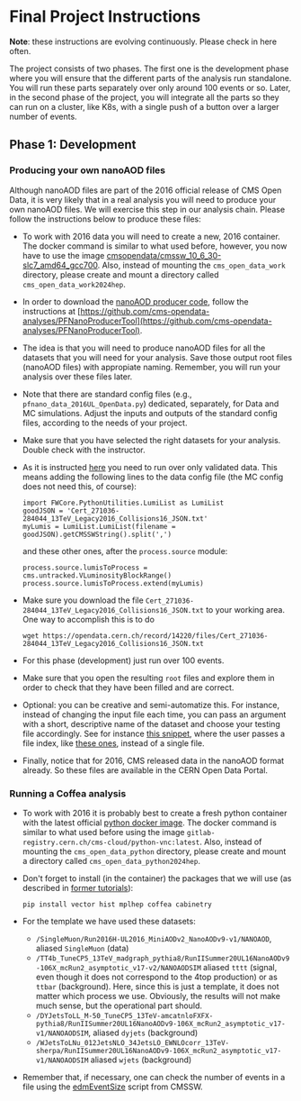 
# Final Project Instructions

**Note**: these instructions are evolving continuously.  Please check in here often.

The project consists of two phases. The first one is the development phase where 
you will ensure that the different parts of the analysis run standalone. 
You will run these parts separately over only around 100 events or so. Later, 
in the second phase of the project, you will integrate all the parts so they can run on a cluster, 
like K8s, with a single push of a button over a larger number of events.

## Phase 1: Development

### Producing your own nanoAOD files

Although nanoAOD files are part of the 2016 official release of CMS Open Data, it is very likely that in a real analysis you will need
to produce your own nanoAOD files.  We will exercise this step in our analysis chain.  Please follow the instructions below to produce these
files:

* To work with 2016 data you will need to create a new, 2016 container. The docker command is similar to what used before, however, you now have
to use the image [cmsopendata/cmssw_10_6_30-slc7_amd64_gcc700](https://opendata.cern.ch/docs/cms-guide-docker).  Also, instead of mounting the `cms_open_data_work` directory, please create and mount a directory called `cms_open_data_work2024hep`.
* In order to download the [nanoAOD producer code](https://opendata.cern.ch/record/12504), follow the instructions at [https://github.com/cms-opendata-analyses/PFNanoProducerTool](https://github.com/cms-opendata-analyses/PFNanoProducerTool).
* The idea is that you will need to produce nanoAOD files for all the datasets that you will need for your analysis.  Save those output root files (nanoAOD files)
with appropiate naming.  Remember, you will run your analysis over these files later.
* Note that there are standard config files (e.g., `pfnano_data_2016UL_OpenData.py`) dedicated, separately, for Data and MC simulations.  Adjust the inputs and outputs of the standard config files, according to the needs of your project.
* Make sure that you have selected the right datasets for your analysis.  Double check
with the instructor.
* As it is instructed [here](https://opendata.cern.ch/record/14220) you need to run over only validated data.  This means adding the following lines to
the data config file (the MC config does not need this, of course):

  ```
  import FWCore.PythonUtilities.LumiList as LumiList
  goodJSON = 'Cert_271036-284044_13TeV_Legacy2016_Collisions16_JSON.txt'
  myLumis = LumiList.LumiList(filename = goodJSON).getCMSSWString().split(',')
  ```

  and these other ones, after the `process.source` module:

  ```
  process.source.lumisToProcess = cms.untracked.VLuminosityBlockRange()
  process.source.lumisToProcess.extend(myLumis)
  ```

* Make sure you download the file `Cert_271036-284044_13TeV_Legacy2016_Collisions16_JSON.txt` to your working area.  One way to accomplish this is to do

  `wget https://opendata.cern.ch/record/14220/files/Cert_271036-284044_13TeV_Legacy2016_Collisions16_JSON.txt`

* For this phase (development) just run over 100 events.
* Make sure that you open the resulting `root` files and explore them in order to check that they have been filled and are correct.
* Optional: you can be creative and semi-automatize this.  For instance, instead of changing the input file each time, you can pass an argument with a short, descriptive name of the dataset and choose your testing file accordingly.  See for instance [this snippet](https://github.com/ekauffma/produce-nanoAODs/blob/57bcefe888501c502d7d0a1abc7659071e3c7b64/data_cfg.py#L33C1-L37C93), where the user passes a file index, like [these ones](https://opendata.cern.ch/record/30546#files-box-react-app), instead of a single file.
* Finally, notice that for 2016, CMS released data in the nanoAOD format already.  So these files are available in the CERN Open Data Portal.

### Running a Coffea analysis

* To work with 2016 it is probably best to create a fresh python
container with the latest official [python docker image](https://opendata.cern.ch/docs/cms-guide-docker). The docker command is similar to what used before using the image `gitlab-registry.cern.ch/cms-cloud/python-vnc:latest`.  Also, instead of mounting the `cms_open_data_python` directory, please create and mount a directory called `cms_open_data_python2024hep`.
* Don't forget to install (in the container) the packages that we will use (as described in [former tutorials](https://cms-opendata-workshop.github.io/workshop2023-lesson-ttbarljetsanalysis/)):

  ```
  pip install vector hist mplhep coffea cabinetry
  ```
* For the template we have used these datasets:
  * `/SingleMuon/Run2016H-UL2016_MiniAODv2_NanoAODv9-v1/NANOAOD`, aliased `SingleMuon` (data)
  * `/TT4b_TuneCP5_13TeV_madgraph_pythia8/RunIISummer20UL16NanoAODv9-106X_mcRun2_asymptotic_v17-v2/NANOAODSIM` aliased `tttt` (signal, even though it does not correspond to the 4top production) or as `ttbar` (background).  Here, since this is just a template, it does not matter which process we use.  Obviously, the results will not make much sense, but the operational part should.
  * `/DYJetsToLL_M-50_TuneCP5_13TeV-amcatnloFXFX-pythia8/RunIISummer20UL16NanoAODv9-106X_mcRun2_asymptotic_v17-v1/NANOAODSIM`, aliased `dyjets` (background)
  * `/WJetsToLNu_012JetsNLO_34JetsLO_EWNLOcorr_13TeV-sherpa/RunIISummer20UL16NanoAODv9-106X_mcRun2_asymptotic_v17-v1/NANOAODSIM` aliased `wjets` (background)

* Remember that, if necessary, one can check the number of events in a file using the [edmEventSize](https://cms-opendata-workshop.github.io/workshop2023-lesson-cmssw/02-installation/index.html#finding-the-eventsize-of-a-root-edm-file) script from CMSSW.